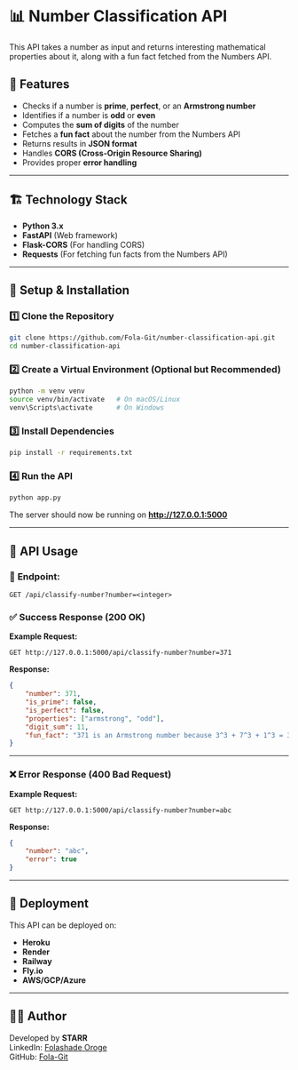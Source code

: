 # 📊 Number Classification API

This API takes a number as input and returns interesting mathematical properties about it, along with a fun fact fetched from the Numbers API.

## 🚀 Features
- Checks if a number is **prime**, **perfect**, or an **Armstrong number**
- Identifies if a number is **odd** or **even**
- Computes the **sum of digits** of the number
- Fetches a **fun fact** about the number from the Numbers API
- Returns results in **JSON format**
- Handles **CORS (Cross-Origin Resource Sharing)**
- Provides proper **error handling**

---

## 🏗️ Technology Stack
- **Python 3.x**
- **FastAPI** (Web framework)
- **Flask-CORS** (For handling CORS)
- **Requests** (For fetching fun facts from the Numbers API)

---

## 🔧 Setup & Installation

### 1️⃣ Clone the Repository
```sh
git clone https://github.com/Fola-Git/number-classification-api.git
cd number-classification-api
```

### 2️⃣ Create a Virtual Environment (Optional but Recommended)
```sh
python -m venv venv
source venv/bin/activate   # On macOS/Linux
venv\Scripts\activate      # On Windows
```

### 3️⃣ Install Dependencies
```sh
pip install -r requirements.txt
```

### 4️⃣ Run the API
```sh
python app.py
```
The server should now be running on **http://127.0.0.1:5000**

---

## 📡 API Usage

### 🎯 **Endpoint:**
```http
GET /api/classify-number?number=<integer>
```

### ✅ **Success Response (200 OK)**
**Example Request:**
```http
GET http://127.0.0.1:5000/api/classify-number?number=371
```

**Response:**
```json
{
    "number": 371,
    "is_prime": false,
    "is_perfect": false,
    "properties": ["armstrong", "odd"],
    "digit_sum": 11,
    "fun_fact": "371 is an Armstrong number because 3^3 + 7^3 + 1^3 = 371"
}
```

---

### ❌ **Error Response (400 Bad Request)**
**Example Request:**
```http
GET http://127.0.0.1:5000/api/classify-number?number=abc
```

**Response:**
```json
{
    "number": "abc",
    "error": true
}
```

---

## 🚀 Deployment
This API can be deployed on:
- **Heroku**
- **Render**
- **Railway**
- **Fly.io**
- **AWS/GCP/Azure**

---

## 👨‍💻 Author
Developed by **STARR**  
LinkedIn: [Folashade Oroge](https://linkedin.com/in/folashadeoluwaseun)  
GitHub: [Fola-Git](https://github.com/Fola-Giit)

